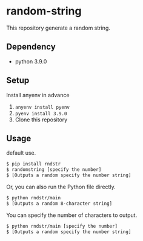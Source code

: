 # random-string

This repository generate a random string.

## Dependency

* python 3.9.0

## Setup

Install anyenv in advance

1. `anyenv install pyenv`
2. `pyenv install 3.9.0`
3. Clone this repository

## Usage

default use.

```bash
$ pip install rndstr
$ randomstring [specify the number]
$ [Outputs a random specify the number string]
```
Or, you can also run the Python file directly.

```bash
$ python rndstr/main
$ [Outputs a random 8-character string]
```

You can specify the number of characters to output.

```bash
$ python rndstr/main [specify the number]
$ [Outputs a random specify the number string]
```

